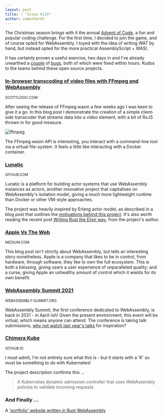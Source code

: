```yaml
---
layout: post
title: ! "Issue #139"
author: ceberhardt
---
```


The Christmas season brings with it the annual [Advent of Code](https://adventofcode.com/), a fun and popular coding challenge. For the first time, I decided to join the game, and of course opted for WebAssembly. I toyed with the idea of writing WAT by hand, but instead opted for the more practical AssemblyScript + WASI.

It has certainly proven a useful exercise, two days in and I've already unearthed a [couple](https://github.com/jedisct1/as-wasi/issues/98) of [bugs](https://github.com/AssemblyScript/assemblyscript/issues/1563), both of which were fixed within hours. Kudos to the teams behind these open source projects.

### [In-browser transcoding of video files with FFmpeg and WebAssembly](https://blog.scottlogic.com/2020/11/23/ffmpeg-webassembly.html)

<small>SCOTTLOGIC.COM</small>

After seeing the release of FFmpeg.wasm a few weeks ago I was keen to give it a go. In this blog post I demonstrate the creation of a simple client-side transcoder that streams data into a video element, with a bit of RxJS thrown in for good measure. 

![ffmpeg](https://wasmweekly.news/img/139-1.png)

The FFmpeg.wasm API is interesting, you interact with a command-line tool via a virtual file-system. It feels a little like interacting with a Docker container.

### [Lunatic](https://github.com/lunatic-lang/lunatic)

<small>GITHUB.COM</small>

Lunatic is a platform for building actor systems that use WebAssembly instances as actors, another innovative project that capitalises on WebAssembly's isolation model, giving a much more lightweight runtime than Docker or other VM-style approaches.

The project was heavily inspired by Erlang actor model, as described in a blog post that outlines the [motivations behind this project](https://kolobara.com/lunatic/index.html#motivation). It's also worth reading the recent post [Writing Rust the Elixir way](https://dev.to/bkolobara/writing-rust-the-elixir-way-2lm8), from the project's author.

### [Apple Vs The Web](https://alexstlouis.medium.com/apple-vs-the-web-e88b9362c010)

<small>MEDIUM.COM</small>

This blog post isn't strictly about WebAssembly, but tells an interesting story nonetheless. Apple is a company that likes to be in control, from hardware, through software, they like to own the full ecosystem. This is both a blessing, giving users a user experience of unparalleled quality; and a curse, giving Apple an unhealthy amount of control which it wields for its own benefit. 

### [WebAssembly Summit 2021](https://webassembly-summit.org/)

<small>WEBASSEMBLY-SUMMIT.ORG</small>

WebAssembly Summit, the first conference dedicated to WebAssembly, is back in 2021 - in April-ish! Given the present environment, this event will be virtual, which means anyone can attend. The conference is taking talk submissions, [why not watch last year's talks](https://www.youtube.com/c/WebAssemblySummit) for inspiration?

### [Chimera Kube](https://chimera-kube.github.io/)

<small>GITHUB.IO</small>

I must admit, I'm not entirely sure what this is - but it starts with a 'K' so must be something to do with Kubernetes!

The project description confirms this ...

> A Kubernetes dynamic admission controller that uses WebAssembly policies to validate incoming requests

### And Finally ...

A ['portfolio' website written in Rust WebAssembly](https://twitter.com/WasmWeekly/status/1334193254787592193)
